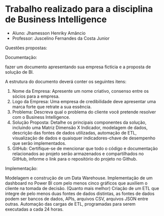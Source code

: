 # Trabalho realizado para a disciplina de Business Intelligence

- Aluno: Jhamesson Henriky Amâncio
- Professor: Juscelino Fernandes da Costa Junior

Questões propostas:

Documentação:

fazer um documento apresentando sua empresa fictícia e a proposta de solução de BI.

A estrutura do documento deverá conter os seguintes itens:

1. Nome da Empresa: Apresente um nome criativo, consenso entre os sócios para a empresa.
2. Logo da Empresa: Uma empresa de credibilidade deve apresentar uma marca forte que retrate a sua essência.
3. Problema: Descreva qual o problema do cliente você pretende resolver com o Business Intelligence.
4. Solução Proposta:  Detalhe os principais componentes da solução, incluindo uma Matriz Dimensão X Indicador,  modelagem de dados, descrição das fontes de dados utilizadas, automação de ETL, visualização de dados e quaisquer indicadores-chave de desempenho que serão implementados.
5. GitHub: Certifique-se de mencionar que todo o código e documentação relacionados ao projeto serão armazenados e compartilhados no GitHub, informe o link para o repositório do projeto no Github.
 

Implementação:

Modelagem e construção de um Data Warehouse.
Implementação de um dashboard no Power BI com pelo menos cinco gráficos que auxiliem o cliente na tomada de decisão. (Quanto mais melhor)
Criação de um ETL que integre de pelo menos duas fontes de dados distintas, as fontes de dados podem ser bancos de dados, APIs, arquivos CSV, arquivos JSON entre outras.
Automação das cargas de ETL, programadas para serem executadas a cada 24 horas.